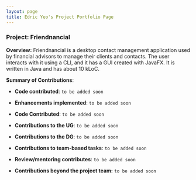 ```yaml
---
layout: page
title: Edric Yeo's Project Portfolio Page
---
```


### Project: Friendnancial
**Overview:**
Friendnancial is a desktop contact management application used by
financial advisors to manage their clients and contacts. The user
interacts with it using a CLI, and it has a GUI created with JavaFX.
It is written in Java and has about 10 kLoC.


**Summary of Contributions**:

* **Code contributed**: `to be added soon`


* **Enhancements implemented**: `to be added soon`


* **Code Contributed**: `to be added soon`


* **Contributions to the UG**: `to be added soon`


* **Contributions to the DG**: `to be added soon`


* **Contributions to team-based tasks**: `to be added soon`


* **Review/mentoring contributes**: `to be added soon`


* **Contributions beyond the project team:** `to be added soon`
